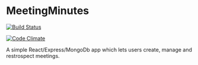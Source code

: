 # MeetingMinutes

[![Build Status](https://travis-ci.org/dinks/MeetingMinutes.svg?branch=master)](https://travis-ci.org/dinks/MeetingMinutes)

[![Code Climate](https://codeclimate.com/github/dinks/MeetingMinutes/badges/gpa.svg)](https://codeclimate.com/github/dinks/MeetingMinutes)

A simple React/Express/MongoDb app which lets users create, manage and restrospect meetings.
